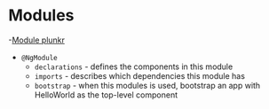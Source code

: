 # Modules

-[Module plunkr](https://angular.io/resources/live-examples/ngmodule/ts/plnkr.html)

- `@NgModule` 
  - `declarations` - defines the components in this module
  - `imports` - describes which dependencies this module has
  - `bootstrap` - when this modules is used, bootstrap an app with HelloWorld as the top-level component

